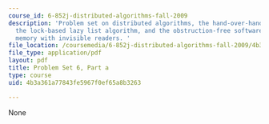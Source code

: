 ```yaml
---
course_id: 6-852j-distributed-algorithms-fall-2009
description: 'Problem set on distributed algorithms, the hand-over-hand locking algorithm,
  the lock-based lazy list algorithm, and the obstruction-free software transactional
  memory with invisible readers. '
file_location: /coursemedia/6-852j-distributed-algorithms-fall-2009/4b3a361a77843fe5967f0ef65a8b3263_MIT6_852JF09_pset6a.pdf
file_type: application/pdf
layout: pdf
title: Problem Set 6, Part a
type: course
uid: 4b3a361a77843fe5967f0ef65a8b3263

---
```

None